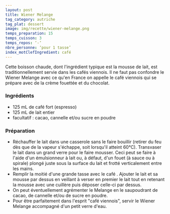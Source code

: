 ```yaml
---
layout: post
title: Wiener Melange
tag_category: autriche
tag_plat: dessert
image: img/recette/wiener-melange.png
temps_preparation: 15
temps_cuisson: 3
temps_repos: ‘-‘
nbre_personne: ‘pour 1 tasse’
index_motClefIngredient: café
---
```

Cette boisson chaude, dont l'ingrédient typique est la mousse de lait, est traditionnellement servie dans les cafés viennois. Il ne faut pas confondre le Wiener Melange avec ce qu'en France on appelle le café viennois qui se prépare avec de la crème fouettée et du chocolat.

### Ingrédients
* 125 mL de café fort (espresso)
* 125 mL de lait entier
* facultatif : cacao, cannelle et/ou sucre en poudre

### Préparation
* Réchauffer le lait dans une casserole sans le faire bouillir (retirer du feu dès que de la vapeur s'échappe, soit lorsqu'il atteint 60°C). Transvaser le lait dans un grand verre  pour le faire mousser. Ceci peut se faire à l'aide d'un émulsionneur à lait ou, à défaut, d'un fouet (à sauce ou à spirale) plongé juste sous la surface du lait et frotté verticalement entre les mains.
* Remplir la moitié d'une grande tasse avec le café . Ajouter le lait et sa mousse par dessus en veillant à verser en premier le lait tout en retenant la mousse avec une cuillère puis déposer celle-ci par dessus.
* On peut éventuellement agrémenter le Melange en le saupoudrant de cacao, de cannelle et/ou de sucre en poudre.
* Pour être parfaitement dans l'esprit "café viennois", servir le Wiener Melange accompagné d'un petit verre d'eau.
